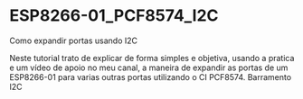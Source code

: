 # ESP8266-01_PCF8574_I2C
Como expandir portas usando I2C

Neste tutorial trato de explicar de forma simples e objetiva, usando a pratica e um vídeo de apoio no meu canal, a maneira de expandir as portas de um ESP8266-01 para varias outras portas utilizando o CI PCF8574. Barramento I2C

